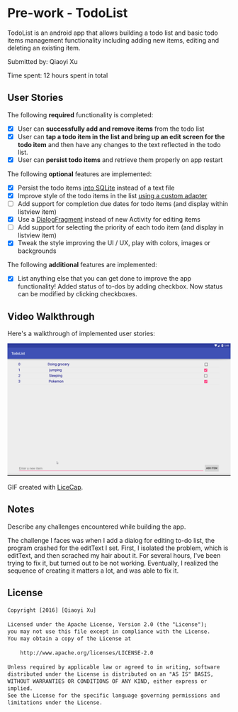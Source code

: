 # Pre-work - TodoList

TodoList is an android app that allows building a todo list and basic todo items management functionality including adding new items, editing and deleting an existing item.

Submitted by: Qiaoyi Xu

Time spent: 12 hours spent in total

## User Stories

The following **required** functionality is completed:

* [x] User can **successfully add and remove items** from the todo list
* [x] User can **tap a todo item in the list and bring up an edit screen for the todo item** and then have any changes to the text reflected in the todo list.
* [x] User can **persist todo items** and retrieve them properly on app restart

The following **optional** features are implemented:

* [x] Persist the todo items [into SQLite](http://guides.codepath.com/android/Persisting-Data-to-the-Device#sqlite) instead of a text file
* [x] Improve style of the todo items in the list [using a custom adapter](http://guides.codepath.com/android/Using-an-ArrayAdapter-with-ListView)
* [ ] Add support for completion due dates for todo items (and display within listview item)
* [x] Use a [DialogFragment](http://guides.codepath.com/android/Using-DialogFragment) instead of new Activity for editing items
* [ ] Add support for selecting the priority of each todo item (and display in listview item)
* [x] Tweak the style improving the UI / UX, play with colors, images or backgrounds 

The following **additional** features are implemented:

* [x] List anything else that you can get done to improve the app functionality!
Added status of to-dos by adding checkbox. Now status can be modified by clicking checkboxes.

## Video Walkthrough 

Here's a walkthrough of implemented user stories:

<img src='https://github.com/qiaoyiX/Android/blob/master/todolist_demo.gif' title='Video Walkthrough' width='' alt='Video Walkthrough' />

GIF created with [LiceCap](http://www.cockos.com/licecap/). 

## Notes

Describe any challenges encountered while building the app. </br>

The challenge I faces was when I add a dialog for editing to-do list, the program crashed for the editText I set. First, I isolated the problem, which is editText, and then scrached my hair about it. For several hours, I've been trying to fix it, but turned out to be not working. Eventually, I realized the sequence of creating it matters a lot, and was able to fix it.

## License

    Copyright [2016] [Qiaoyi Xu]

    Licensed under the Apache License, Version 2.0 (the "License");
    you may not use this file except in compliance with the License.
    You may obtain a copy of the License at

        http://www.apache.org/licenses/LICENSE-2.0

    Unless required by applicable law or agreed to in writing, software
    distributed under the License is distributed on an "AS IS" BASIS,
    WITHOUT WARRANTIES OR CONDITIONS OF ANY KIND, either express or implied.
    See the License for the specific language governing permissions and
    limitations under the License.

